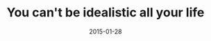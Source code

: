---
layout: base.njk
title : 'You can&#39;t be idealistic all your life' 
view_title : 'You can&#39;t be idealistic all your life' 
year : '2015' 
date : '2015-01-28' 
img_file : '/drawing/youcantbeidealisticallyourlife.png' 
html_file : 'youcantbeidealisticallyourlife' 
next_html : 'everythingsbetterthesecondtimearound.html' 
year_order : '14' 
permalink : "title/{{html_file}}.html"
---
